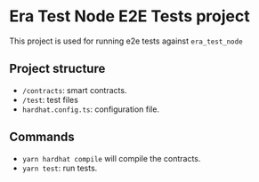 # Era Test Node E2E Tests project

This project is used for running e2e tests against `era_test_node`

## Project structure

- `/contracts`: smart contracts.
- `/test`: test files
- `hardhat.config.ts`: configuration file.

## Commands

- `yarn hardhat compile` will compile the contracts.
- `yarn test`: run tests.
